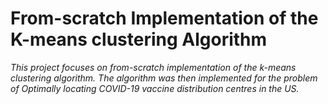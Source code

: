 # From-scratch Implementation of the K-means clustering Algorithm

*This project focuses on from-scratch implementation of the k-means clustering algorithm. The algorithm was then implemented for the problem of Optimally locating COVID-19 vaccine distribution centres in the US.*

